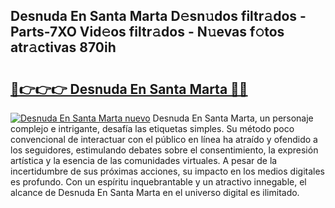 ## Desnuda En Santa Marta D𝚎sn𝚞dos filtr𝚊dos - Parts-7XO Vid𝚎os filtr𝚊dos - N𝚞evas f𝚘tos atr𝚊ctivas 870ih

# <h2><a href="http://mb5bkve.tromn.icu/?c=Desnuda+En+Santa+Marta">🔗👉👉👉 Desnuda En Santa Marta 🔗🔗</a></h2>

[![Desnuda En Santa Marta nuevo](https://i.imgur.com/pEAQMta.gif)](http://mb5bkve.tromn.icu/?c=Desnuda+En+Santa+Marta)
Desnuda En Santa Marta, un personaje complejo e intrigante, desafía las etiquetas simples. Su método poco convencional de interactuar con el público en línea ha atraído y ofendido a los seguidores, estimulando debates sobre el consentimiento, la expresión artística y la esencia de las comunidades virtuales. A pesar de la incertidumbre de sus próximas acciones, su impacto en los medios digitales es profundo. Con un espíritu inquebrantable y un atractivo innegable, el alcance de Desnuda En Santa Marta en el universo digital es ilimitado.
